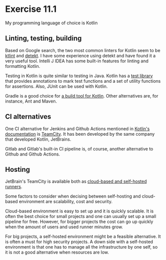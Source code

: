 # Exercise 11.1

My programming language of choice is Kotlin

## Linting, testing, building

Based on Google search, the two most common linters for Kotlin seem to be [ktlint](https://ktlint.github.io/) and [detekt](https://github.com/detekt/detekt). I have some experience using detekt and have found it a very useful tool. Intelli J IDEA has some built-in features for linting and formatting Kotlin.

Testing in Kotlin is quite similar to testing in Java. Kotlin has a [test library](https://kotlinlang.org/api/latest/kotlin.test/) that provides annotations to mark test functions and a set of utility functions for assertions. Also, JUnit can be used with Kotlin.

Gradle is a good choice for [a build tool for Kotlin](https://kotlinlang.org/docs/kotlin-and-ci.html). Other alternatives are, for instance, Ant and Maven.

## CI alternatives

One CI alternative for Jenkins and Github Actions mentioned in [Kotlin's documentation](https://kotlinlang.org/docs/kotlin-and-ci.html) is [TeamCity](https://www.jetbrains.com/teamcity/). It has been developed by the same company that developed Kotlin, JetBrains.

Gitlab and Gitlab's built-in CI pipeline is, of course, another alternative to Github and Github Actions.

## Hosting

JetBrain's TeamCity is available both as [cloud-based and self-hosted runners](https://www.jetbrains.com/teamcity/cloud/).

Some factors to consider when decising between self-hosting and cloud-based environment are scalability, cost and security.

Cloud-based environment is easy to set up and it is quickly scalable. It is often the best choice for small projects and one can usually set up a small pipeline for free. However, for bigger projects the cost can go up quickly when the amount of users and used runner minutes grow.

For big projects, a self-hosted environment might be a feasible alternative. It is often a must for high security projects. A down side with a self-hosted environment is that one has to manage all the infrastructure by one self, so it is not a good alternative when resources are low.
